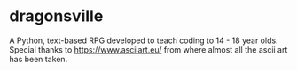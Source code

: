 # dragonsville
A Python, text-based RPG developed to teach coding to 14 - 18 year olds. Special thanks to https://www.asciiart.eu/ from where almost all the ascii art has been taken.   
